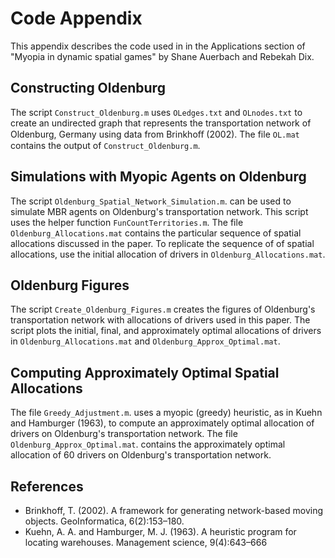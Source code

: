 # Code Appendix
This appendix describes the code used in in the Applications section of "Myopia in dynamic spatial games" by Shane Auerbach and Rebekah Dix.

## Constructing Oldenburg
The script ```Construct_Oldenburg.m``` uses ```OLedges.txt``` and ```OLnodes.txt``` to create an undirected graph that represents the transportation network of Oldenburg, Germany using data from Brinkhoﬀ (2002). The file ```OL.mat``` contains the output of ```Construct_Oldenburg.m```.

## Simulations with Myopic Agents on Oldenburg
The script ```Oldenburg_Spatial_Network_Simulation.m```. can be used to simulate MBR agents on Oldenburg's transportation network. This script uses the helper function ```FunCountTerritories.m```.  The file ```Oldenburg_Allocations.mat``` contains the particular sequence of spatial allocations discussed in the paper. To replicate the sequence of of spatial allocations, use the initial allocation of drivers in ```Oldenburg_Allocations.mat```.

## Oldenburg Figures
The script ```Create_Oldenburg_Figures.m``` creates the figures of Oldenburg's transportation network with allocations of drivers used in this paper. The script plots the initial, final, and approximately optimal allocations of drivers in ```Oldenburg_Allocations.mat``` and ```Oldenburg_Approx_Optimal.mat```.

## Computing Approximately Optimal Spatial Allocations
The file ```Greedy_Adjustment.m```. uses a myopic (greedy) heuristic, as in Kuehn and Hamburger (1963), to compute an approximately optimal allocation of drivers on Oldenburg's transportation network. The file ```Oldenburg_Approx_Optimal.mat```. contains the approximately optimal allocation of 60 drivers on Oldenburg's transportation network. 

## References
* Brinkhoff, T. (2002). A framework for generating network-based moving objects. GeoInformatica, 6(2):153–180.
* Kuehn, A. A. and Hamburger, M. J. (1963). A heuristic program for locating warehouses. Management science, 9(4):643–666
